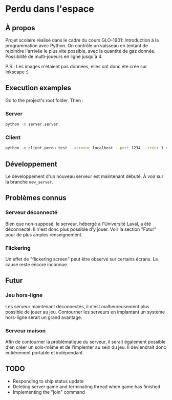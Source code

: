 # Perdu dans l'espace

## À propos

Projet scolaire réalisé dans le cadre du cours GLO-1901: Introduction à la programmation avec Python. On contrôle un vaisseau en tentant de rejoindre l'arrivée le plus vite possible, avec la quantité de gaz donnée. Possibilité de multi-joueurs en ligne jusqu'à 4. 

P.S.: Les images n'étaient pas données, elles ont donc été crée sur Inkscape :)

## Execution examples

Go to the project's root folder. Then : 

### Server

```bash
python -m server.server
```

### Client

```bash
python -m client.perdu test --serveur localhost --port 1234 --créer 1 monde2.json
```

## Développement

Le développement d'un nouveau serveur est maintenant débuté. À voir sur la branche `new_server`.

## Problèmes connus

### Serveur déconnecté

Bien que non-supposé, le serveur, hébergé à l'Université Laval, a été déconnecté. Il n'est donc plus possible d'y jouer. Voir la section "Futur" pour de plus amples renseignement. 

### Flickering

Un effet de "flickering screen" peut être observé sur certains écrans. La cause reste encore inconnue.

## Futur

### Jeu hors-ligne

Les serveur maintenant déconnectés, il n'est malheureusement plus possible de jouer au jeu. Contourner les serveurs en implantant un système hors-ligne serait un grand avantage. 

### Serveur maison

Afin de contourner la problématique du serveur, il serait également possible d'en créer un sois-même et de l'implenter au sein du jeu. Il deviendrait donc entièrement portable et indépendant. 

## TODO

* Responding to ship status update
* Deleting server game and terminating thread when game has finished
* Implementing the "join" command
